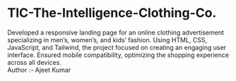 # TIC-The-Intelligence-Clothing-Co.
Developed a responsive landing page for an online clothing advertisement specializing in men’s, women’s, and kids’ fashion. Using HTML, CSS, JavaScript, and Tailwind, the project focused on creating an engaging user interface. Ensured mobile compatibility, optimizing the shopping experience across all devices.<br>
Author :- Ajeet Kumar
